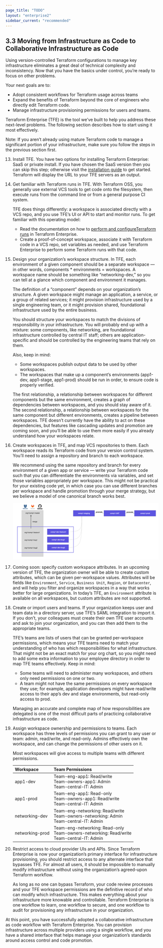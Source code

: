 ```yaml
---
page_title: "TODO"
layout: "enterprise2"
sidebar_current: "recommended"
---
```


## 3.3 Moving from Infrastructure as Code to Collaborative Infrastructure as Code

Using version-controlled Terraform configurations to manage key infrastructure eliminates a great deal of technical complexity and inconsistency. Now that you have the basics under control, you’re ready to focus on other problems.

Your next goals are to:

* Adopt consistent workflows for Terraform usage across teams
* Expand the benefits of Terraform beyond the core of engineers who directly edit Terraform code.
* Manage infrastructure provisioning permissions for users and teams.

Terraform Enterprise (TFE) is the tool we’ve built to help you address these next-level problems. The following section describes how to start using it most effectively.

Note: If you aren’t already using mature Terraform code to manage a significant portion of your infrastructure, make sure you follow the steps in the previous section first.

13. Install TFE. You have two options for installing Terraform Enterprise: SaaS or private install. If you have chosen the SaaS version then you can skip this step; otherwise visit the [installation guide](https://github.com/hashicorp/terraform-enterprise-modules/blob/master/INSTALLING.md) to get started. Terraform will display the URL to your TFE servers as an output.

14. Get familiar with Terraform runs in TFE. With Terraform OSS, you generally use external VCS tools to get code onto the filesystem, then execute runs from the command line or from a general purpose CI system.

    TFE does things differently: a workspace is associated directly with a VCS repo, and you use TFE’s UI or API to start and monitor runs. To get familiar with this operating model:

    * Read the documentation on how to [perform and configureTerraform runs](https://www.terraform.io/docs/enterprise-beta/getting-started/runs.html) in Terraform Enterprise.
    * Create a proof-of-concept workspace, associate it with Terraform code in a VCS repo, set variables as needed, and use Terraform Enterprise to perform some Terraform runs with that code.

15. Design your organization’s workspace structure. In TFE, each environment of a given component should be a separate workspace — in other words, components * environments = workspaces. A workspace name should be something like “networking-dev,” so you can tell at a glance which component and environment it manages.

    The definition of a “component” depends on your organization’s structure. A given workspace might manage an application, a service, or a group of related services; it might provision infrastructure used by a single engineering team, or it might provision shared, foundational infrastructure used by the entire business.

    You should structure your workspaces to match the divisions of responsibility in your infrastructure. You will probably end up with a mixture: some components, like networking, are foundational infrastructure controlled by central IT staff; others are application-specific and should be controlled by the engineering teams that rely on them.

    Also, keep in mind:

    * Some workspaces publish output data to be used by other workspaces.
    * The workspaces that make up a component’s environments (app1-dev, app1-stage, app1-prod) should be run in order, to ensure code is properly verified.

    The first relationship, a relationship between workspaces for different components but the same environment, creates a graph of dependencies between workspaces, and you should stay aware of it. The second relationship, a relationship between workspaces for the same component but different environments, creates a pipeline between workspaces. TFE doesn’t currently have the ability to act on these dependencies, but features like cascading updates and promotion are coming soon, and you’ll be able to use them more easily if you already understand how your workspaces relate.

16. Create workspaces in TFE, and map VCS repositories to them. Each workspace reads its Terraform code from your version control system. You’ll need to assign a repository and branch to each workspace.

    We recommend using the same repository and branch for every environment of a given app or service — write your Terraform code such that you can differentiate the environments via variables, and set those variables appropriately per workspace. This might not be practical for your existing code yet, in which case you can use different branches per workspace and handle promotion through your merge strategy, but we believe a model of one canonical branch works best.

    ![diagram](images/image1.png)

17. Coming soon: specify custom workspace attributes. In an upcoming version of TFE, the organization owner will be able to create custom attributes, which can be given per-workspace values. Attributes will be fields like `Environment`, `Service`, `Business Unit`, `Region`, or `Datacenter`, and will help you filter and organize workspaces in a way that works better for large organizations. In today’s TFE, an `Environment` attribute is available on all workspaces, but custom attributes are not supported.

18. Create or import users and teams. If your organization keeps user and team data in a directory server, use TFE’s SAML integration to import it. If you don’t, your colleagues must create their own TFE user accounts and ask to join your organization, and you can then add them to the appropriate teams.

    TFE’s teams are lists of users that can be granted per-workspace permissions, which means your TFE teams need to match your understanding of who has which responsibilities for what infrastructure. That might not be an exact match for your org chart, so you might need to add some extra information to your employee directory in order to map TFE teams effectively. Keep in mind:

    * Some teams will need to administer many workspaces, and others only need permissions on one or two.
    * A team might not have the same permissions on every workspace they use; for example, application developers might have read/write access to their app’s dev and stage environments, but read-only access to prod.

    Managing an accurate and complete map of how responsibilities are delegated is one of the most difficult parts of practicing collaborative infrastructure as code.

19. Assign workspace ownership and permissions to teams. Each workspace has three levels of permissions you can grant to any user or team: admin, read/write, and read-only. Admins effectively own the workspace, and can change the permissions of other users on it.

    Most workspaces will give access to multiple teams with different permissions.

    Workspace       | Team Permissions
    ----------------|-----------------
    app1-dev        | Team-eng-app1: Read/write  <br> Team-owners-app1: Admin  <br> Team-central-IT: Admin
    app1-prod       | Team-eng-app1: Read-only  <br> Team-owners-app1: Read/write  <br> Team-central-IT: Admin
    networking-dev  | Team-eng-networking: Read/write  <br> Team-owners-networking: Admin  <br> Team-central-IT: Admin
    networking-prod | Team-eng-networking: Read-only  <br> Team-owners-networking: Read/write  <br> Team-central-IT: Admin

20. Restrict access to cloud provider UIs and APIs. Since Terraform Enterprise is now your organization’s primary interface for infrastructure provisioning, you should restrict access to any alternate interface that bypasses TFE. For almost all users, it should be impossible to manually modify infrastructure without using the organization’s agreed-upon Terraform workflow.

    As long as no one can bypass Terraform, your code review processes and your TFE workspace permissions are the definitive record of who can modify which infrastructure. This makes everything about your infrastructure more knowable and controllable. Terraform Enterprise is one workflow to learn, one workflow to secure, and one workflow to audit for provisioning any infrastructure in your organization.

At this point, you have successfully adopted a collaborative infrastructure as code workflow with Terraform Enterprise. You can provision infrastructure across multiple providers using a single workflow, and you have a shared interface that helps manage your organization’s standards around access control and code promotion.
